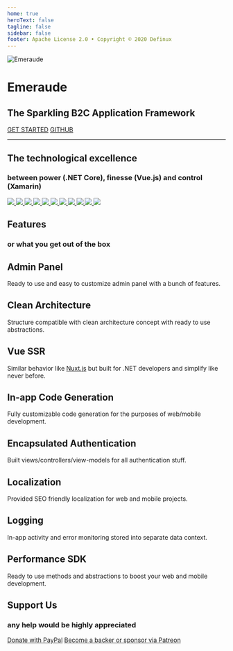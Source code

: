 ```yaml
---
home: true
heroText: false
tagline: false
sidebar: false
footer: Apache License 2.0 • Copyright © 2020 Definux
---
```

<div id="homepage">
    <p class="brand-container">
      <a class="brand" title="Emeraude">
        <img class="logo" src="/assets/images/logo.svg" alt="Emeraude">
        <h1 class="title">Emeraude</h1>
        <h2 class="sub-title">The Sparkling B2C Application Framework</h2>
      </a>
      <a class="btn btn-large get-started-btn" href="/guide/introduction.html" title="Get Started">GET STARTED</a>
      <a class="btn btn-large btn-gray" href="https://github.com/Definux/Emeraude" target="_blank" title="GitHub">GITHUB</a>
    </p>
    <hr/>
    <div id="technologies">
        <div class="hp-header">
            <h2 class="hp-title">The technological excellence</h2>
            <h3 class="hp-subtitle">between power (.NET Core), finesse (Vue.js) and control (Xamarin)</h3>
        </div>
        <div class="tech-list-container">
            <a title=".NET Core" class="tech-item" href="https://dotnet.microsoft.com/download" target="_blank">
                <img src="/assets/images/technologies/dotnetcore.png"/>
            </a>
            <a title="ASP.NET Core" class="tech-item" href="https://docs.microsoft.com/en-us/aspnet/core/" target="_blank">
                <img src="/assets/images/technologies/aspnetcore.png"/>
            </a>
            <a title="Microsoft SQL Server" class="tech-item" href="https://www.microsoft.com/en-us/sql-server/sql-server-downloads" target="_blank">
                <img src="/assets/images/technologies/sqlserver.png"/>
            </a>
            <a title="SQLite" class="tech-item" href="https://www.sqlite.org/index.html" target="_blank">
                <img src="/assets/images/technologies/sqlite.png"/>
            </a>
            <a title="Vue.js" class="tech-item" href="https://vuejs.org/" target="https://vuejs.org/">
                <img src="/assets/images/technologies/vuejs.png"/>
            </a>
            <a title="Node.js" class="tech-item" href="https://nodejs.org/" target="_blank">
                <img src="/assets/images/technologies/nodejs.png"/>
            </a>
            <a title="Xamarin" class="tech-item" href="https://dotnet.microsoft.com/apps/xamarin" target="_blank">
                <img src="/assets/images/technologies/xamarin.png"/>
            </a>
            <a title="Prism Library" class="tech-item" href="https://prismlibrary.com/" target="_blank">
                <img src="/assets/images/technologies/prism.png"/>
            </a>
            <a title="WebPack" class="tech-item" href="https://webpack.js.org/" target="_blank">
                <img src="/assets/images/technologies/webpack.png"/>
            </a>
            <a title="Gulp.js" class="tech-item" href="https://gulpjs.com/" target="_blank">
                <img src="/assets/images/technologies/gulp.png"/>
            </a>
            <a title="Sass" class="tech-item" href="https://sass-lang.com/" target="_blank">
                <img src="/assets/images/technologies/sass.png"/>
            </a>
        </div>
    </div>
    <div id="features">
        <div class="hp-header">
            <h2 class="hp-title">Features</h2>
            <h3 class="hp-subtitle">or what you get out of the box</h3>
        </div>
        <div class="feature-list">
            <div class="feature-list-row">
                <div class="feature-list-item">
                    <div class="d-flex">
                        <p class="mdi mdi-desktop-mac-dashboard"></p>
                        <h2 class="text-left">Admin Panel</h2>
                    </div>
                    <p class="feature-description">Ready to use and easy to customize admin panel with a bunch of features.</p>
                </div>
                <div class="feature-list-item">
                    <div class="d-flex">
                        <p class="mdi mdi-circle-slice-8"></p>
                        <h2 class="text-left">Clean Architecture</h2>
                    </div>
                    <p class="feature-description">Structure compatible with clean architecture concept with ready to use abstractions.</p>
                </div>
                <div class="feature-list-item">
                    <div class="d-flex">
                        <p class="mdi mdi-vuejs"></p>
                        <h2 class="text-left">Vue SSR</h2>
                    </div>
                    <p class="feature-description">Similar behavior like <a title="Nuxt.js" target="_blank" href="https://nuxtjs.org/">Nuxt.js</a> but built for .NET developers and simplify like never before.</p>
                </div>
                <div class="feature-list-item">
                    <div class="d-flex">
                        <p class="mdi mdi-state-machine"></p>
                        <h2 class="text-left">In-app Code Generation</h2>
                    </div>
                    <p class="feature-description">Fully customizable code generation for the purposes of web/mobile development.</p>
                </div>
            </div>
            <div class="feature-list-row">
                <div class="feature-list-item">
                    <div class="d-flex">
                        <p class="mdi mdi-account-key"></p>
                        <h2 class="text-left">Encapsulated Authentication</h2>
                    </div>
                    <p class="feature-description">Built views/controllers/view-models for all authentication stuff.</p>
                </div>
                <div class="feature-list-item">
                    <div class="d-flex">
                        <p class="mdi mdi-translate"></p>
                        <h2 class="text-left">Localization</h2>
                    </div>
                    <p class="feature-description">Provided SEO friendly localization for web and mobile projects.</p>
                </div>
                <div class="feature-list-item">
                    <div class="d-flex">
                        <p class="mdi mdi-chart-areaspline"></p>
                        <h2 class="text-left">Logging</h2>
                    </div>
                    <p class="feature-description">In-app activity and error monitoring stored into separate data context.</p>
                </div>
                <div class="feature-list-item">
                    <div class="d-flex">
                        <p class="mdi mdi-package"></p>
                        <h2 class="text-left">Performance SDK</h2>
                    </div>
                    <p class="feature-description">Ready to use methods and abstractions to boost your web and mobile development.</p>
                </div>
            </div>
        </div>
    </div>
    <div id="support">
        <div class="hp-header mb-2">
            <h2 class="hp-title">Support Us</h2>
            <h3 class="hp-subtitle">any help would be highly appreciated</h3>
        </div>
        <div class="donate-section">
            <a target="_blank" class="btn btn-large" href="https://www.paypal.com/cgi-bin/webscr?cmd=_s-xclick&hosted_button_id=YTEKSUJU7JTKW&source=url">Donate with PayPal</a>
            <a target="_blank" class="btn btn-large" href="https://www.patreon.com/definux">Become a backer or sponsor via Patreon</a>
        </div>
    </div>
</div>